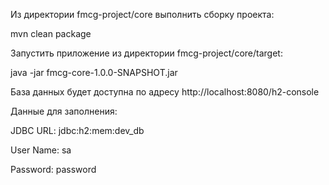 Из директории fmcg-project/core выполнить сборку проекта:

mvn clean package

Запустить приложение из директории fmcg-project/core/target:

java -jar fmcg-core-1.0.0-SNAPSHOT.jar

База данных будет доступна по адресу http://localhost:8080/h2-console

Данные для заполнения:

JDBC URL: jdbc:h2:mem:dev_db

User Name: sa

Password: password

